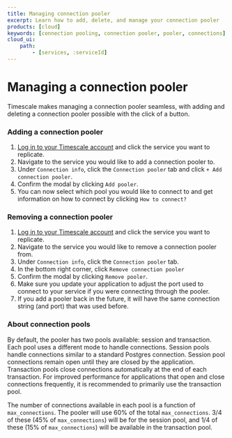 ```yaml
---
title: Managing connection pooler
excerpt: Learn how to add, delete, and manage your connection pooler
products: [cloud]
keywords: [connection pooling, connection pooler, pooler, connections]
cloud_ui:
    path:
        - [services, :serviceId]
---
```


# Managing a connection pooler

Timescale makes managing a connection pooler seamless, with adding and deleting a connection pooler possible with the click of a button.

<Procedure>

### Adding a connection pooler

1.  [Log in to your Timescale account][cloud-login] and click the service
    you want to replicate.
1.  Navigate to the service you would like to add a connection pooler
 to.
1.  Under `Connection info`, click the `Connection pooler` tab and
click `+ Add connection pooler`.
1.  Confirm the modal by clicking `Add pooler`.
1.  You can now select which pool you would like to connect to and get
 information on how to connect by clicking `How to connect?`

</Procedure>

<Procedure>

### Removing a connection pooler

1.  [Log in to your Timescale account][cloud-login] and click the service
    you want to replicate.
1.  Navigate to the service you would like to remove a connection
pooler from.
1.  Under `Connection info`, click the `Connection pooler` tab.
1.  In the bottom right corner, click `Remove connection pooler`
1.  Confirm the modal by clicking `Remove pooler`.
1.  Make sure you update your application to adjust the port used to
connect to your service if you were connecting through the pooler.
1.  If you add a pooler back in the future, it will have the same
connection string (and port) that was used before.

</Procedure>

### About connection pools

By default, the pooler has two pools available: session and transaction.
Each pool uses a different mode to handle connections. Session pools
handle connections similar to a standard Postgres connection. Session pool
connections remain open until they are closed by the application.
Transaction pools close connections automatically at the end of each
transaction. For improved performance for applications that open and close
connections frequently, it is recommended to primarily use the transaction pool.

The number of connections available in each pool is a function of
`max_connections`. The pooler will use 60% of the total `max_connections`. 3/4
of these (45% of `max_connections`) will be for the session pool, and 1/4 of
these (15% of `max_connections`) will be available in the transaction pool.



[cloud-login]: https://console.cloud.timescale.com
